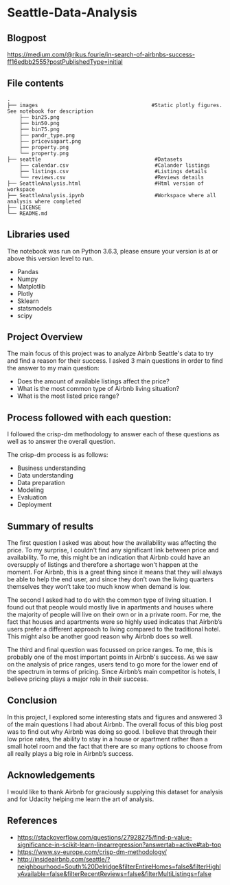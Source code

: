 # Seattle-Data-Analysis

## Blogpost
https://medium.com/@rikus.fourie/in-search-of-airbnbs-success-ff16edbb2555?postPublishedType=initial

## File contents

    .
    ├── images                                     #Static plotly figures. See notebook for description
        ├── bin25.png
        ├── bin50.png
        ├── bin75.png
        ├── pandr_type.png
        ├── pricevsapart.png
        ├── property.png
        └── property.png
    ├── seattle                                     #Datasets
        ├── calendar.csv                            #Calander listings
        ├── listings.csv                            #Listings details
        └── reviews.csv                             #Reviews details
    ├── SeattleAnalysis.html                        #Html version of workspace
    ├── SeattleAnalysis.ipynb                       #Workspace where all analysis where completed
    ├── LICENSE
    └── README.md

## Libraries used
The notebook was run on Python 3.6.3, please ensure your version is at or above this version level to run.
- Pandas
- Numpy
- Matplotlib
- Plotly
- Sklearn
- statsmodels
- scipy

## Project Overview
The main focus of this project was to analyze Airbnb Seattle's data to try and find a reason for their success. I asked 3 main questions in order to find the answer to my main question:
- Does the amount of available listings affect the price?
- What is the most common type of Airbnb living situation?
- What is the most listed price range?

## Process followed with each question:
I followed the crisp-dm methodology to answer each of these questions as well as to answer the overall question. 

The crisp-dm process is as follows:
- Business understanding
- Data understanding
- Data preparation
- Modeling
- Evaluation
- Deployment

## Summary of results
The first question I asked was about how the availability was affecting the price. To my surprise, I couldn't find any significant link between price and availability. To me, this might be an indication that Airbnb could have an oversupply of listings and therefore a shortage won't happen at the moment. For Airbnb, this is a great thing since it means that they will always be able to help the end user, and since they don’t own the living quarters themselves they won’t take too much know when demand is low.

The second I asked had to do with the common type of living situation. I found out that people would mostly live in apartments and houses where the majority of people will live on their own or in a private room. For me, the fact that houses and apartments were so highly used indicates that Airbnb’s users prefer a different approach to living compared to the traditional hotel. This might also be another good reason why Airbnb does so well.

The third and final question was focussed on price ranges. To me, this is probably one of the most important points in Airbnb's success. As we saw on the analysis of price ranges, users tend to go more for the lower end of the spectrum in terms of pricing. Since Airbnb’s main competitor is hotels, I believe pricing plays a major role in their success.

## Conclusion
In this project, I explored some interesting stats and figures and answered 3 of the main questions I had about Airbnb. The overall focus of this blog post was to find out why Airbnb was doing so good. I believe that through their low price rates, the ability to stay in a house or apartment rather than a small hotel room and the fact that there are so many options to choose from all really plays a big role in Airbnb’s success.

## Acknowledgements
I would like to thank Airbnb for graciously supplying this dataset for analysis and for Udacity helping me learn the art of analysis.

## References
- https://stackoverflow.com/questions/27928275/find-p-value-significance-in-scikit-learn-linearregression?answertab=active#tab-top
- https://www.sv-europe.com/crisp-dm-methodology/
- http://insideairbnb.com/seattle/?neighbourhood=South%20Delridge&filterEntireHomes=false&filterHighlyAvailable=false&filterRecentReviews=false&filterMultiListings=false
